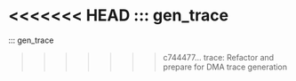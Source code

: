 <<<<<<< HEAD
::: gen_trace
=======
::: gen_trace
>>>>>>> c744477... trace: Refactor and prepare for DMA trace generation
